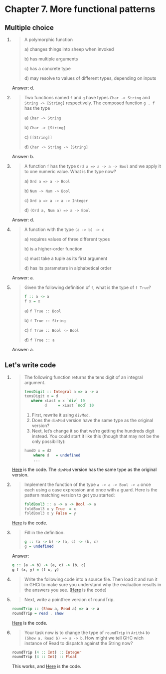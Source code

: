 # Chapter 7. More functional patterns

## Multiple choice
1. > A polymorphic function
   >
   > a) changes things into sheep when invoked 
   >
   > b) has multiple arguments
   >
   > c) has a concrete type
   >
   > d) may resolve to values of different types, depending on inputs

   Answer: d.
2. > Two functions named `f` and `g` have types `Char -> String` and `String -> [String]` respectively. The composed function `g . f` has the type
   >
   > a) `Char -> String`
   >
   > b) `Char -> [String]`
   >
   > c) `[[String]]`
   >
   > d) `Char -> String -> [String]`

   Answer: b.
3. > A function `f` has the type `Ord a => a -> a -> Bool` and we apply it to one numeric value. What is the type now?
   >
   > a) `Ord a => a -> Bool`
   >
   > b) `Num -> Num -> Bool`
   >
   > c) `Ord a => a -> a -> Integer`
   >
   > d) `(Ord a, Num a) => a -> Bool`

   Answer: d.
4. > A function with the type `(a -> b) -> c`
   >
   > a) requires values of three different types 
   >
   > b) is a higher-order function
   >
   > c) must take a tuple as its first argument 
   >
   > d) has its parameters in alphabetical order

   Answer: a.
5. > Given the following definition of `f`, what is the type of `f True`?
   > ```haskell
   > f :: a -> a
   > f x = x
   > ```
   > a) `f True :: Bool`
   > 
   > b) `f True :: String`
   > 
   > c) `f True :: Bool -> Bool`
   > 
   > d) `f True :: a`

   Answer: a.

## Let's write code
1. > The following function returns the tens digit of an integral argument.
   > ```haskell
   > tensDigit :: Integral a => a -> a 
   > tensDigit x = d
   >    where xLast = x `div` 10
   >          d     = xLast `mod` 10
   > ```
   > 1. First, rewrite it using `divMod`.
   > 2. Does the `divMod` version have the same type as the original version?
   > 3. Next, let’s change it so that we’re getting the hundreds digit instead. You could start it like this (though that may not be the only possibility):
   > ```haskell
   > hundD x = d2
   >     where d   = undefined
   >     ...
   > ```
   [Here](./tensDigit.hs) is the code. The `divMod` version has the same type as the original version.
2. > Implement the function of the type `a -> a -> Bool -> a` once each using a case expression and once with a guard.
   > Here is the pattern matching version to get you started:
   > ```haskell
   > foldBool3 :: a -> a -> Bool -> a
   > foldBool3 x y True  = x
   > foldBool3 x y False = y
   > ```
   [Here](./foldBool.hs) is the code.
3. > Fill in the definition.
   > ```haskell
   > g :: (a -> b) -> (a, c) -> (b, c)
   > g = undefined
   > ```
   Answer:
   ```haskell
   g :: (a -> b) -> (a, c) -> (b, c)
   g f (x, y) = (f x, y)
   ```
4. > Write the following code into a source file. Then load it and run it in GHCi to make sure you understand why the evaluation results in the answers you see. ([Here](./arith4.hs) is the code)
5. > Next, write a pointfree version of roundTrip.
   ```haskell
   roundTrip :: (Show a, Read a) => a -> a
   roundTrip = read . show
   ```
   [Here](./arith5.hs) is the code.
6. > Your task now is to change the type of `roundTrip` in `Arith4` to `(Show a, Read b) => a -> b`. How might we tell GHC wich instance of Read to dispatch against the String now?
   ```haskell
   roundTrip (4 :: Int) :: Integer
   roundTrip (4 :: Int) :: Float
   ```
   This works, and [Here](./arith6.hs) is the code.
